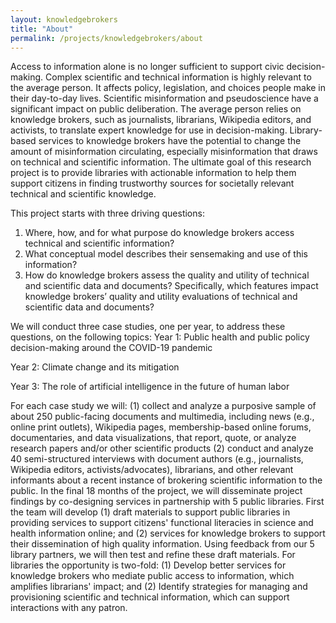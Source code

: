 ```yaml
---
layout: knowledgebrokers
title: "About"
permalink: /projects/knowledgebrokers/about
---
```


Access to information alone is no longer sufficient to support civic decision-making. Complex scientific and technical information is highly relevant to the average person. It affects policy, legislation, and choices people make in their day-to-day lives. Scientific misinformation and pseudoscience have a significant impact on public deliberation. The average person relies on knowledge brokers, such as journalists, librarians, Wikipedia editors, and activists, to translate expert knowledge for use in decision-making. Library-based services to knowledge brokers have the potential to change the amount of misinformation circulating, especially misinformation that draws on technical and scientific information. The ultimate goal of this research project is to provide libraries with actionable information to help them support citizens in finding trustworthy sources for societally relevant technical and scientific knowledge. 

This project starts with three driving questions:
1. Where, how, and for what purpose do knowledge brokers access technical and scientific information?
2. What conceptual model describes their sensemaking and use of this information?
3. How do knowledge brokers assess the quality and utility of technical and scientific data and documents? Specifically, which features impact knowledge brokers’ quality and utility evaluations of technical and scientific data and documents?

We will conduct three case studies, one per year, to address these questions, on the following topics:
Year 1: Public health and public policy decision-making around the COVID-19 pandemic

Year 2: Climate change and its mitigation

Year 3: The role of artificial intelligence in the future of human labor

For each case study we will:
(1) collect and analyze a purposive sample of about 250 public-facing documents and multimedia, including news (e.g., online print outlets), Wikipedia pages, membership-based online forums, documentaries, and data visualizations, that report, quote, or analyze research papers and/or other scientific products 
(2) conduct and analyze 40 semi-structured interviews with document authors (e.g., journalists, Wikipedia editors, activists/advocates), librarians, and other relevant informants about a recent instance of brokering scientific information to the public.
In the final 18 months of the project, we will disseminate project findings by co-designing services in partnership with 5 public libraries. First the team will develop (1) draft materials to support public libraries in providing services to support citizens' functional literacies in science and health information online; and (2) services for knowledge brokers to support their dissemination of high quality information. Using feedback from our 5 library partners, we will then test and refine these draft materials. 
For libraries the opportunity is two-fold: (1) Develop better services for knowledge brokers who mediate public access to information, which amplifies librarians' impact; and (2) Identify strategies for managing and provisioning scientific and technical information, which can support interactions with any patron.
